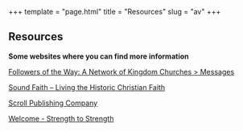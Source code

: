 +++
template = "page.html"
title = "Resources"
slug = "av"
+++

## Resources
**Some websites where you can find more information**


[Followers of the Way: A Network of Kingdom Churches > Messages](https://www.followers-of-the-way.org/messages)

[Sound Faith – Living the Historic Christian Faith](https://soundfaith.org/)

[Scroll Publishing Company](https://scrollpublishing.com/)

[Welcome - Strength to Strength](https://strengthtostrength.org/)
